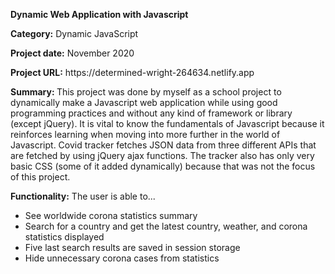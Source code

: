 <p><strong>Dynamic Web Application with Javascript</strong></p>
<p><strong>Category:</strong> Dynamic JavaScript</p>
<p><strong>Project date:</strong> November 2020</p>
<p><strong>Project URL:</strong> https://determined-wright-264634.netlify.app</p>
<strong>Summary: </strong>
  This project was done by myself as a school project to dynamically make a Javascript web application while using good programming practices 
  and without any kind of framework or library (except jQuery). It is vital to know the fundamentals of Javascript because it reinforces 
  learning when moving into more further in the world of Javascript. Covid tracker fetches JSON data from three different APIs that are 
  fetched by using jQuery ajax functions. The tracker also has only very basic CSS (some of it added dynamically) because that was not 
  the focus of this project.
<p><strong>Functionality:</strong> The user is able to...</p>
<ul>
  <li>See worldwide corona statistics summary</li>
  <li>Search for a country and get the latest country, weather, and corona statistics displayed</li>
  <li>Five last search results are saved in session storage</li>
  <li>Hide unnecessary  corona cases from statistics</li>
</ul>
